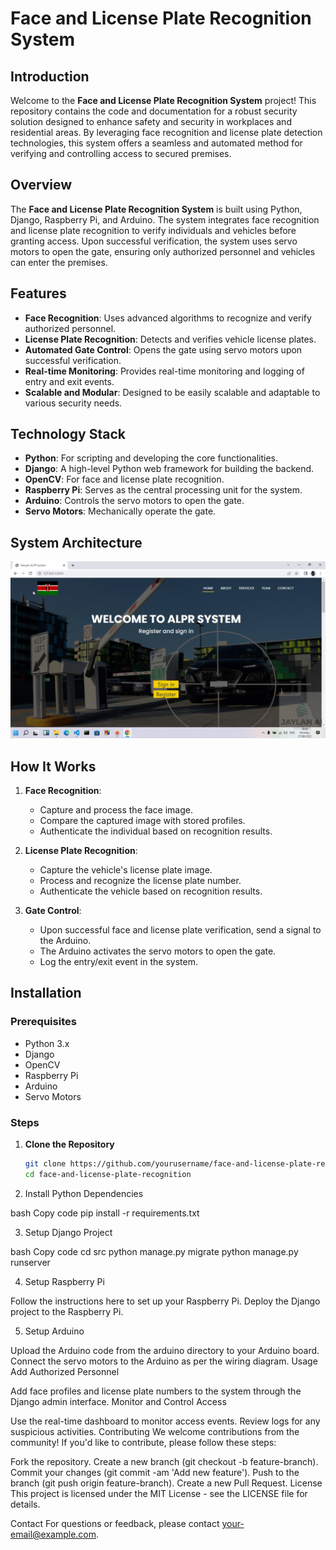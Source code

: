 # Face and License Plate Recognition System

## Introduction

Welcome to the **Face and License Plate Recognition System** project! This repository contains the code and documentation for a robust security solution designed to enhance safety and security in workplaces and residential areas. By leveraging face recognition and license plate detection technologies, this system offers a seamless and automated method for verifying and controlling access to secured premises.

## Overview

The **Face and License Plate Recognition System** is built using Python, Django, Raspberry Pi, and Arduino. The system integrates face recognition and license plate recognition to verify individuals and vehicles before granting access. Upon successful verification, the system uses servo motors to open the gate, ensuring only authorized personnel and vehicles can enter the premises.

## Features

- **Face Recognition**: Uses advanced algorithms to recognize and verify authorized personnel.
- **License Plate Recognition**: Detects and verifies vehicle license plates.
- **Automated Gate Control**: Opens the gate using servo motors upon successful verification.
- **Real-time Monitoring**: Provides real-time monitoring and logging of entry and exit events.
- **Scalable and Modular**: Designed to be easily scalable and adaptable to various security needs.

## Technology Stack

- **Python**: For scripting and developing the core functionalities.
- **Django**: A high-level Python web framework for building the backend.
- **OpenCV**: For face and license plate recognition.
- **Raspberry Pi**: Serves as the central processing unit for the system.
- **Arduino**: Controls the servo motors to open the gate.
- **Servo Motors**: Mechanically operate the gate.

## System Architecture

![System Architecture](dashboard.png)

## How It Works

1. **Face Recognition**:
   - Capture and process the face image.
   - Compare the captured image with stored profiles.
   - Authenticate the individual based on recognition results.

2. **License Plate Recognition**:
   - Capture the vehicle's license plate image.
   - Process and recognize the license plate number.
   - Authenticate the vehicle based on recognition results.

3. **Gate Control**:
   - Upon successful face and license plate verification, send a signal to the Arduino.
   - The Arduino activates the servo motors to open the gate.
   - Log the entry/exit event in the system.

## Installation

### Prerequisites

- Python 3.x
- Django
- OpenCV
- Raspberry Pi
- Arduino
- Servo Motors

### Steps

1. **Clone the Repository**

   ```bash
   git clone https://github.com/yourusername/face-and-license-plate-recognition.git
   cd face-and-license-plate-recognition

2. Install Python Dependencies

bash
Copy code
pip install -r requirements.txt

3. Setup Django Project

bash
Copy code
cd src
python manage.py migrate
python manage.py runserver

4. Setup Raspberry Pi

Follow the instructions here to set up your Raspberry Pi.
Deploy the Django project to the Raspberry Pi.

5. Setup Arduino

Upload the Arduino code from the arduino directory to your Arduino board.
Connect the servo motors to the Arduino as per the wiring diagram.
Usage
Add Authorized Personnel

Add face profiles and license plate numbers to the system through the Django admin interface.
Monitor and Control Access

Use the real-time dashboard to monitor access events.
Review logs for any suspicious activities.
Contributing
We welcome contributions from the community! If you'd like to contribute, please follow these steps:

Fork the repository.
Create a new branch (git checkout -b feature-branch).
Commit your changes (git commit -am 'Add new feature').
Push to the branch (git push origin feature-branch).
Create a new Pull Request.
License
This project is licensed under the MIT License - see the LICENSE file for details.

Contact
For questions or feedback, please contact your-email@example.com.

   
